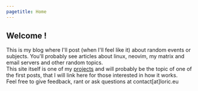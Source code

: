 ```yaml
---
pagetitle: Home
---
```


## Welcome !
This is my blog where I'll post (when I'll feel like it) about random events or subjects. You'll probably see articles about linux, neovim, my matrix and email servers and other random topics.
<br>
This site itself is one of my [projects](./projects.html) and will probably be the topic of one of the first posts, that I will link here for those interested in how it works.
<br>
Feel free to give feedback, rant or ask questions at contact[at]loric.eu
